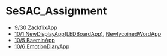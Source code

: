# SeSAC_Assignment

* [9/30 ZackflixApp](https://github.com/Daltonicc/ZackflixApp)
* [10/1 NewDisplayApp(LEDBoardApp)](https://github.com/Daltonicc/NewDisplayApp), [NewlycoinedWordApp](https://github.com/Daltonicc/NewlyCoinedWordApp)
* [10/5 BaeminApp](https://github.com/Daltonicc/SeSAC_Assignment/tree/main/BaeminApp10_05)
* [10/6 EmotionDiaryApp](https://github.com/Daltonicc/SeSAC_Assignment/tree/main/EmotionDiaryApp10_06)
